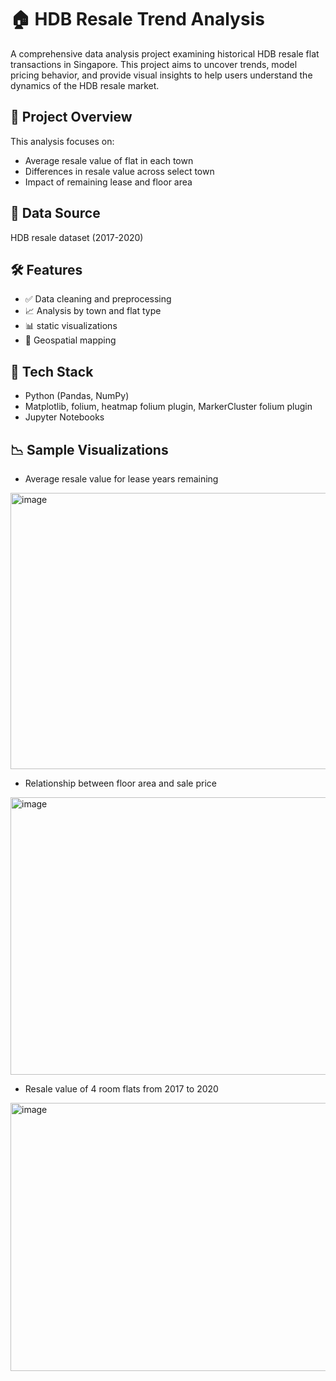 # 🏠 HDB Resale Trend Analysis

A comprehensive data analysis project examining historical HDB resale flat transactions in Singapore. This project aims to uncover trends, model pricing behavior, and provide visual insights to help users understand the dynamics of the HDB resale market.

## 📌 Project Overview

This analysis focuses on:
- Average resale value of flat in each town
- Differences in resale value across select town
- Impact of remaining lease and floor area

## 📂 Data Source

HDB resale dataset (2017-2020)

## 🛠️ Features

- ✅ Data cleaning and preprocessing
- 📈 Analysis by town and flat type
- 📊 static visualizations
- 📍 Geospatial mapping 

## 🧪 Tech Stack

- Python (Pandas, NumPy)
- Matplotlib, folium, heatmap folium plugin, MarkerCluster folium plugin
- Jupyter Notebooks

## 📉 Sample Visualizations

- Average resale value for lease years remaining

<img width="617" height="442" alt="image" src="https://github.com/user-attachments/assets/6466b38f-e523-4bfa-b44a-0a30d86234d0" />

- Relationship between floor area and sale price

<img width="576" height="444" alt="image" src="https://github.com/user-attachments/assets/37dc935c-2608-48d3-9ab6-13bb524743ef" />

- Resale value of 4 room flats from 2017 to 2020

<img width="620" height="429" alt="image" src="https://github.com/user-attachments/assets/5d86b575-8467-4d64-92a4-50ce9131992d" />
